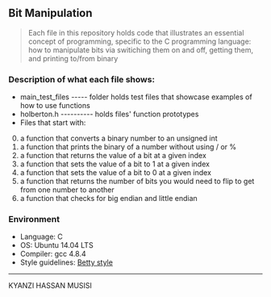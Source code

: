## Bit Manipulation
> Each file in this repository holds code that illustrates an essential concept of programming,
> specific to the C programming language:
> how to manipulate bits via switiching them on and off, getting them, and printing to/from binary

### Description of what each file shows:
* main_test_files ----- folder holds test files that showcase examples of how to use functions
* holberton.h ---------- holds files' function prototypes
* Files that start with:
0. a function that converts a binary number to an unsigned int
1. a function that prints the binary of a number without using / or %
2. a function that returns the value of a bit at a given index
3. a function that sets the value of a bit to 1 at a given index
4. a function that sets the value of a bit to 0 at a given index
5. a function that returns the number of bits you would need to flip to get from one number to another
6. a function that checks for big endian and little endian

### Environment
* Language: C
* OS: Ubuntu 14.04 LTS
* Compiler: gcc 4.8.4
* Style guidelines: [Betty style](https://github.com/holbertonschool/Betty/wiki)

---
KYANZI HASSAN MUSISI

